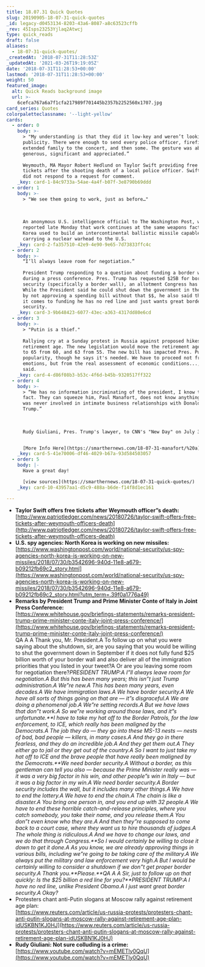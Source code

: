 ```yaml
---
title: 18.07.31 Quick Quotes
slug: 20190905-18-07-31-quick-quotes
_id: legacy-d0453134-8203-43a6-8087-a8c63523cffb
_rev: 45Isps23253Yjlaq2Atwcj
type: quick_reads
draft: false
aliases:
  - 18-07-31-quick-quotes/
_createdAt: '2018-07-31T11:28:53Z'
_updatedAt: '2021-03-26T19:19:05Z'
date: '2018-07-31T11:28:53+00:00'
lastmod: '2018-07-31T11:28:53+00:00'
weight: 50
featured_image:
  alt: Quick Reads background image
  url: >-
    6cefca767a6a7f1cfa217989f701445b2357b2252560x1707.jpg
card_series: Quotes
colorpaletteclassname: '--light-yellow'
cards:
  - order: 0
    body: >-
      > "My understanding is that they did it low-key and weren’t looking for
      publicity. There were enough to send every police officer, firefighter and
      extended family to the concert, and then some. The gesture was absolutely
      generous, significant and appreciated.”  
        
      Weymouth, MA Mayor Robert Hedlund on Taylor Swift providing free concert
      tickets after the shooting death of a local police officer. Swift's camp
      did not respond to a request for comment.
    _key: card-1-84c9733a-54ae-4a4f-b07f-3e8790b69ddd
  - order: 1
    body: >-
      > "We see them going to work, just as before…"  
        
        
        
      An anonymous U.S. intelligence official to The Washington Post, which
      reported late Monday that work continues at the same weapons factory North
      Korea used to build an intercontinental ballistic missile capable of
      carrying a nuclear warhead to the U.S.
    _key: card-2-fa357510-42e9-4e90-9e65-7d73833ffc4c
  - order: 2
    body: >-
      “I’ll always leave room for negotiation.”  
        
      President Trump responding to a question about funding a border wall
      during a press conference. Pres. Trump has requested $25B for border
      security (specifically a border wall), an allotment Congress has not met.
      While the President said he could shut down the government in the future
      by not approving a spending bill without that $$, he also said that when
      it comes to funding he has no red line and just wants great border
      security.
    _key: card-3-9b648423-6077-43ec-a363-4317dd80e6cd
  - order: 3
    body: >-
      > "Putin is a thief."  
        
      Rallying cry at a Sunday protest in Russia against proposed hikes to the
      retirement age. The new legislation would move the retirement age for men
      to 65 from 60, and 63 from 55. The new bill has impacted Pres. Putin's
      popularity, though he says it's needed. We have to proceed not from
      emotions, but from the real assessment of economic conditions..., Putin
      said.
    _key: card-4-d86f08b3-b53c-4f6d-b45b-9320517ff322
  - order: 4
    body: >-
      > “He has no information incriminating of the president, I know that for a
      fact. They can squeeze him, Paul Manafort, does not know anything …. he
      was never involved in intimate business relationships with Donald
      Trump.”  
        
        
        
      Rudy Giuliani, Pres. Trump's lawyer, to CNN's "New Day" on July 30


      [More Info Here](https://smarthernews.com/18-07-31-manafort/%20a)
    _key: card-5-41e70006-df46-4029-b67a-93d584503057
  - order: 5
    body: |-
      Have a great day!

      [view sources](https://smarthernews.com/18-07-31-quick-quotes/)
    _key: card-10-43957aa1-d5c9-488a-b6de-f14f8d1ec161

---
```

* **Taylor Swift offers free tickets after Weymouth officer”s death:**  
[http://www.patriotledger.com/news/20180726/taylor-swift-offers-free-tickets-after-weymouth-officers-death](http://www.patriotledger.com/news/20180726/taylor-swift-offers-free-tickets-after-weymouth-officers-death)
* **U.S. spy agencies: North Korea is working on new missiles:**  
[https://www.washingtonpost.com/world/national-security/us-spy-agencies-north-korea-is-working-on-new-missiles/2018/07/30/b3542696-940d-11e8-a679-b09212fb69c2_story.html](https://www.washingtonpost.com/world/national-security/us-spy-agencies-north-korea-is-working-on-new-missiles/2018/07/30/b3542696-940d-11e8-a679-b09212fb69c2_story.html?utm_term=.39f0a1776a49)
* **Remarks by President Trump and Prime Minister Conte of Italy in Joint Press Conference:**  
[https://www.whitehouse.gov/briefings-statements/remarks-president-trump-prime-minister-conte-italy-joint-press-conference/](https://www.whitehouse.gov/briefings-statements/remarks-president-trump-prime-minister-conte-italy-joint-press-conference/)  
QA A A Thank you, Mr. President.A To follow up on what you were saying about the shutdown, sir, are you saying that you would be willing to shut the government down in September if it does not fully fund $25 billion worth of your border wall and also deliver all of the immigration priorities that you listed in your tweet?A Or are you leaving some room for negotiation there?_PRESIDENT TRUMP:A I”ll always leave room for negotiation.A But this has been many years; this isn”t just Trump administration.A We”re new.A This has been many years, even decades.A We have immigration laws.A We have border security.A We have all sorts of things going on that are — it”s disgraceful.A We are doing a phenomenal job.A We”re setting records.A But we have laws that don”t work.A So we”re working around those laws, and it”s unfortunate.**I have to take my hat off to the Border Patrols, for the law enforcement, to ICE, which really has been maligned by the Democrats.A The job they do — they go into these MS-13 nests — nests of bad, bad people — killers, in many cases.A And they go in there fearless, and they do an incredible job.A And they get them out.A They either go to jail or they get out of the country.A So I want to just take my hat off to ICE and the brave people that have really been maligned by the Democrats.**We need border security.A Without a border, as this gentleman can tell you also — because the Prime Minister really was — it was a very big factor in his win, and other people”s win in Italy — but it was a big factor in my win.A We need border security.A Border security includes the wall, but it includes many other things.A We have to end the lottery.A We have to end the chain.A The chain is like a disaster.A You bring one person in, and you end up with 32 people.A We have to end these horrible catch-and-release principles, where you catch somebody, you take their name, and you release them.A You don”t even know who they are.A And then they”re supposed to come back to a court case, where they want us to hire thousands of judges.A The whole thing is ridiculous.A And we have to change our laws, and we do that through Congress.**So I would certainly be willing to close it down to get it done.A As you know, we are already approving things in various bills, including we”re going to be taking care of the military.A We always put the military and law enforcement very high.A But I would be certainly willing to consider a shutdown if we don”t get proper border security.A Thank you.**Please.**QA A A Sir, just to follow up on that quickly: Is the $25 billion a red line for you?**PRESIDENT TRUMP:A I have no red line, unlike President Obama.A I just want great border security.A Okay?_
* Protesters chant anti-Putin slogans at Moscow rally against retirement age plan:  
[https://www.reuters.com/article/us-russia-protests/protesters-chant-anti-putin-slogans-at-moscow-rally-against-retirement-age-plan-idUSKBN1KJ0HJ](https://www.reuters.com/article/us-russia-protests/protesters-chant-anti-putin-slogans-at-moscow-rally-against-retirement-age-plan-idUSKBN1KJ0HJ)
* **Rudy Giuliani: Not sure colluding is a crime:**  
[https://www.youtube.com/watch?v=mEMETly0QqU](https://www.youtube.com/watch?v=mEMETly0QqU)